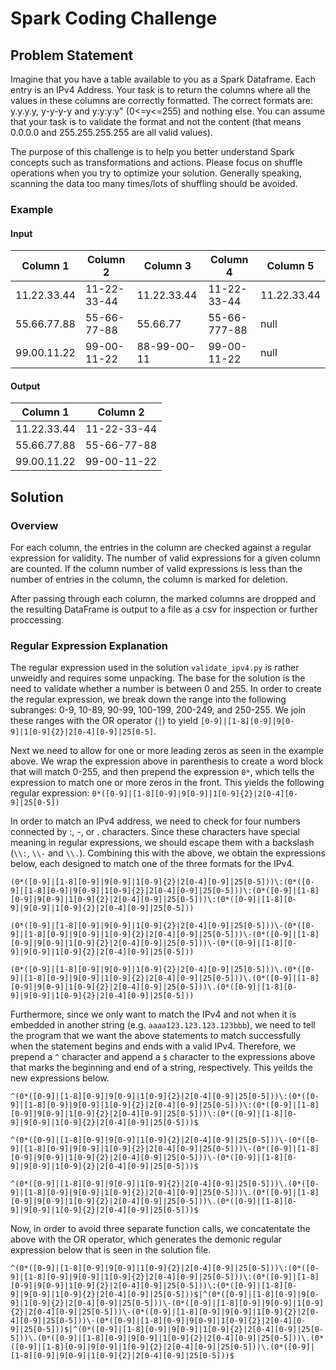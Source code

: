 # Spark Coding Challenge
## Problem Statement
Imagine that you have a table available to you as a Spark Dataframe. Each entry is an IPv4 Address. Your task is to return the columns where all the values in these columns are correctly formatted. The correct formats are: y.y.y.y, y-y-y-y and y:y:y:y" (0<=y<=255) and nothing else. You can assume that your task is to validate the format and not the content (that means 0.0.0.0 and 255.255.255.255 are all valid values).

The purpose of this challenge is to help you better understand Spark concepts such as transformations and actions. Please focus on shuffle operations when you try to optimize your solution. Generally speaking, scanning the data too many times/lots of shuffling should be avoided.

### Example

#### Input

|Column 1|Column 2|Column 3|Column 4|Column 5|
|---|---|---|---|---|
|11.22.33.44|11-22-33-44|11.22.33.44|11-22-33-44|11.22.33.44|
|55.66.77.88|55-66-77-88|55.66.77|55-66-777-88|null|
|99.00.11.22|99-00-11-22|88-99-00-11|99-00-11-22|null

#### Output
 
|Column 1|Column 2|
|---|---|
|11.22.33.44|11-22-33-44|
|55.66.77.88|55-66-77-88|
|99.00.11.22|99-00-11-22|

## Solution
### Overview
For each column, the entries in the column are checked against a regular expression for validity. The number of valid expressions for a given column are counted. If the column number of valid expressions is less than the number of entries in the column, the column is marked for deletion.

After passing through each column, the marked columns are dropped and the resulting DataFrame is output to a file as a csv for inspection or further proccessing.

### Regular Expression Explanation

The regular expression used in the solution `validate_ipv4.py` is rather unweidly and requires some unpacking. The base for the solution is the need to validate whether a number is between 0 and 255. In order to create the regular expression, we break down the range into the following subranges: 0-9, 10-89, 90-99, 100-199, 200-249, and 250-255. We join these ranges with the OR operator (`|`) to yield `[0-9]|[1-8][0-9]|9[0-9]|1[0-9]{2}|2[0-4][0-9]|25[0-5]`.

Next we need to allow for one or more leading zeros as seen in the example above. We wrap the expression above in parenthesis to create a word block that will match 0-255, and then prepend the expression `0*`, which tells the expression to match one or more zeros in the front. This yields the following regular expression: `0*([0-9]|[1-8][0-9]|9[0-9]|1[0-9]{2}|2[0-4][0-9]|25[0-5])`

In order to match an IPv4 address, we need to check for four numbers connected by :, -, or . characters. Since these characters have special meaning in regular expressions, we should escape them with a backslash (`\\:`, `\\-` and `\\.`). Combining this with the above, we obtain the expressions below, each designed to match one of the three formats for the IPv4.

    (0*([0-9]|[1-8][0-9]|9[0-9]|1[0-9]{2}|2[0-4][0-9]|25[0-5]))\:(0*([0-9]|[1-8][0-9]|9[0-9]|1[0-9]{2}|2[0-4][0-9]|25[0-5]))\:(0*([0-9]|[1-8][0-9]|9[0-9]|1[0-9]{2}|2[0-4][0-9]|25[0-5]))\:(0*([0-9]|[1-8][0-9]|9[0-9]|1[0-9]{2}|2[0-4][0-9]|25[0-5]))
    
    (0*([0-9]|[1-8][0-9]|9[0-9]|1[0-9]{2}|2[0-4][0-9]|25[0-5]))\-(0*([0-9]|[1-8][0-9]|9[0-9]|1[0-9]{2}|2[0-4][0-9]|25[0-5]))\-(0*([0-9]|[1-8][0-9]|9[0-9]|1[0-9]{2}|2[0-4][0-9]|25[0-5]))\-(0*([0-9]|[1-8][0-9]|9[0-9]|1[0-9]{2}|2[0-4][0-9]|25[0-5]))
    
    (0*([0-9]|[1-8][0-9]|9[0-9]|1[0-9]{2}|2[0-4][0-9]|25[0-5]))\.(0*([0-9]|[1-8][0-9]|9[0-9]|1[0-9]{2}|2[0-4][0-9]|25[0-5]))\.(0*([0-9]|[1-8][0-9]|9[0-9]|1[0-9]{2}|2[0-4][0-9]|25[0-5]))\.(0*([0-9]|[1-8][0-9]|9[0-9]|1[0-9]{2}|2[0-4][0-9]|25[0-5]))
    
Furthermore, since we only want to match the IPv4 and not when it is embedded in another string (e.g. `aaaa123.123.123.123bbb`), we need to tell the program that we want the above statements to match successfully when the statement begins and ends with a valid IPv4. Therefore, we prepend a `^` character and append a `$` character to the expressions above that marks the beginning and end of a string, respectively. This yeilds the new expressions below.

    ^(0*([0-9]|[1-8][0-9]|9[0-9]|1[0-9]{2}|2[0-4][0-9]|25[0-5]))\:(0*([0-9]|[1-8][0-9]|9[0-9]|1[0-9]{2}|2[0-4][0-9]|25[0-5]))\:(0*([0-9]|[1-8][0-9]|9[0-9]|1[0-9]{2}|2[0-4][0-9]|25[0-5]))\:(0*([0-9]|[1-8][0-9]|9[0-9]|1[0-9]{2}|2[0-4][0-9]|25[0-5]))$
    
    ^(0*([0-9]|[1-8][0-9]|9[0-9]|1[0-9]{2}|2[0-4][0-9]|25[0-5]))\-(0*([0-9]|[1-8][0-9]|9[0-9]|1[0-9]{2}|2[0-4][0-9]|25[0-5]))\-(0*([0-9]|[1-8][0-9]|9[0-9]|1[0-9]{2}|2[0-4][0-9]|25[0-5]))\-(0*([0-9]|[1-8][0-9]|9[0-9]|1[0-9]{2}|2[0-4][0-9]|25[0-5]))$
    
    ^(0*([0-9]|[1-8][0-9]|9[0-9]|1[0-9]{2}|2[0-4][0-9]|25[0-5]))\.(0*([0-9]|[1-8][0-9]|9[0-9]|1[0-9]{2}|2[0-4][0-9]|25[0-5]))\.(0*([0-9]|[1-8][0-9]|9[0-9]|1[0-9]{2}|2[0-4][0-9]|25[0-5]))\.(0*([0-9]|[1-8][0-9]|9[0-9]|1[0-9]{2}|2[0-4][0-9]|25[0-5]))$
    
Now, in order to avoid three separate function calls, we concatentate the above with the OR operator, which generates the demonic regular expression below that is seen in the solution file.

    ^(0*([0-9]|[1-8][0-9]|9[0-9]|1[0-9]{2}|2[0-4][0-9]|25[0-5]))\:(0*([0-9]|[1-8][0-9]|9[0-9]|1[0-9]{2}|2[0-4][0-9]|25[0-5]))\:(0*([0-9]|[1-8][0-9]|9[0-9]|1[0-9]{2}|2[0-4][0-9]|25[0-5]))\:(0*([0-9]|[1-8][0-9]|9[0-9]|1[0-9]{2}|2[0-4][0-9]|25[0-5]))$|^(0*([0-9]|[1-8][0-9]|9[0-9]|1[0-9]{2}|2[0-4][0-9]|25[0-5]))\-(0*([0-9]|[1-8][0-9]|9[0-9]|1[0-9]{2}|2[0-4][0-9]|25[0-5]))\-(0*([0-9]|[1-8][0-9]|9[0-9]|1[0-9]{2}|2[0-4][0-9]|25[0-5]))\-(0*([0-9]|[1-8][0-9]|9[0-9]|1[0-9]{2}|2[0-4][0-9]|25[0-5]))$|^(0*([0-9]|[1-8][0-9]|9[0-9]|1[0-9]{2}|2[0-4][0-9]|25[0-5]))\.(0*([0-9]|[1-8][0-9]|9[0-9]|1[0-9]{2}|2[0-4][0-9]|25[0-5]))\.(0*([0-9]|[1-8][0-9]|9[0-9]|1[0-9]{2}|2[0-4][0-9]|25[0-5]))\.(0*([0-9]|[1-8][0-9]|9[0-9]|1[0-9]{2}|2[0-4][0-9]|25[0-5]))$
